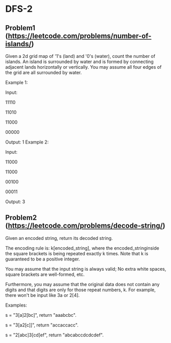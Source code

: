 # DFS-2

## Problem1 (https://leetcode.com/problems/number-of-islands/)
Given a 2d grid map of '1's (land) and '0's (water), count the number of islands. An island is surrounded by water and is formed by connecting adjacent lands horizontally or vertically. You may assume all four edges of the grid are all surrounded by water.

Example 1:

Input:

11110

11010

11000

00000

Output: 1
Example 2:

Input:

11000

11000

00100

00011

Output: 3

## Problem2 (https://leetcode.com/problems/decode-string/)
Given an encoded string, return its decoded string.

The encoding rule is: k[encoded_string], where the encoded_stringinside the square brackets is being repeated exactly k times. Note that k is guaranteed to be a positive integer.

You may assume that the input string is always valid; No extra white spaces, square brackets are well-formed, etc.

Furthermore, you may assume that the original data does not contain any digits and that digits are only for those repeat numbers, k. For example, there won't be input like 3a or 2[4].

Examples:

s = "3[a]2[bc]", return "aaabcbc".

s = "3[a2[c]]", return "accaccacc".

s = "2[abc]3[cd]ef", return "abcabccdcdcdef".

